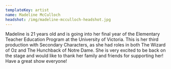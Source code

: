 ```yaml
---
templateKey: artist
name: Madeline McCulloch
headshot: /img/madeline-mcculloch-headshot.jpg
---
```

Madeline is 21 years old and is going into her final year of the Elementary Teacher Education Program at the University of Victoria. This is her third production with Secondary Characters, as she had roles in both The Wizard of Oz and The Hunchback of Notre Dame. She is very excited to be back on the stage and would like to thank her family and friends for supporting her! Have a great show everyone!